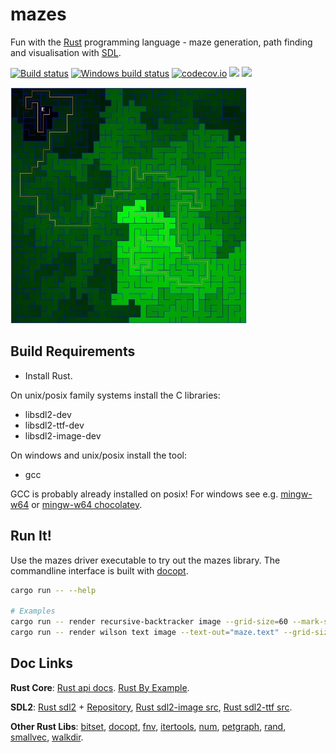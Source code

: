 # mazes

Fun with the [Rust](https://www.rust-lang.org/) programming language - maze generation, path finding and visualisation with [SDL](https://www.libsdl.org/).

[![Build status](https://api.travis-ci.org/enerqi/mazes.png)](https://travis-ci.org/enerqi/mazes)
[![Windows build status](https://ci.appveyor.com/api/projects/status/github/enerqi/mazes?svg=true)](https://ci.appveyor.com/project/enerqi/mazes)
[![codecov.io](http://codecov.io/github/enerqi/mazes/coverage.svg?branch=master)](http://codecov.io/gh/enerqi/mazes?branch=master)
[![](https://img.shields.io/badge/License-Apache2-green.svg)](https://github.com/enerqi/mazes/blob/master/LICENSE-APACHE)
[![](https://img.shields.io/badge/License-MIT-green.svg)](https://github.com/enerqi/mazes/blob/master/LICENSE-MIT)

![Wilson Maze](resources/wilson-maze.jpg)


## Build Requirements

- Install Rust.

On unix/posix family systems install the C libraries:
- libsdl2-dev
- libsdl2-ttf-dev
- libsdl2-image-dev

On windows and unix/posix install the tool:
- gcc

GCC is probably already installed on posix! For windows see e.g. [mingw-w64](http://mingw-w64.org/doku.php) or [mingw-w64 chocolatey](https://chocolatey.org/packages/mingw).

## Run It!

Use the mazes driver executable to try out the mazes library. The commandline interface is built with [docopt](http://docopt.org/).

```bash
cargo run -- --help

# Examples
cargo run -- render recursive-backtracker image --grid-size=60 --mark-start-end --colour-distances --show-path
cargo run -- render wilson text image --text-out="maze.text" --grid-size=40
```

## Doc Links

**Rust Core**: [Rust api docs](https://doc.rust-lang.org/std/). [Rust By Example](http://rustbyexample.com/).

**SDL2**: [Rust sdl2](https://angrylawyer.github.io/rust-sdl2/sdl2/) + [Repository](https://github.com/AngryLawyer/rust-sdl2), [Rust sdl2-image src](https://github.com/xsleonard/rust-sdl2_image/blob/master/src/sdl2_image/), [Rust sdl2-ttf src](https://github.com/andelf/rust-sdl2_ttf).

**Other Rust Libs**: [bitset](https://contain-rs.github.io/bit-set/bit_set/index.html), [docopt](http://burntsushi.net/rustdoc/docopt/), [fnv](https://doc.servo.org/fnv/), [itertools](https://bluss.github.io/rust-itertools/doc/itertools/index.html), [num](https://rust-num.github.io/num/num/index.html), [petgraph](https://bluss.github.io/petulant-avenger-graphlibrary/doc/petgraph/index.html), [rand](https://doc.rust-lang.org/rand/rand/index.html), [smallvec](http://doc.servo.org/smallvec/index.html), [walkdir](http://burntsushi.net/rustdoc/walkdir/).
